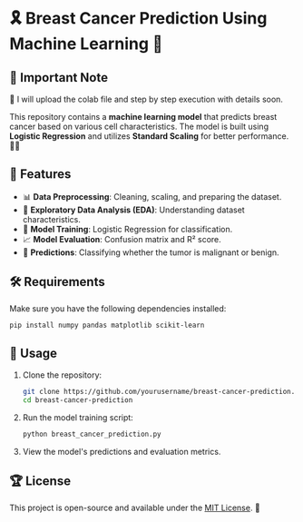# 🎗️ Breast Cancer Prediction Using Machine Learning 🔬

## 📖 Important Note
📌 I will upload the colab file and step by step execution with details soon.

This repository contains a **machine learning model** that predicts breast cancer based on various cell characteristics. The model is built using **Logistic Regression** and utilizes **Standard Scaling** for better performance. 🏥💡

## 🌟 Features
- 📊 **Data Preprocessing**: Cleaning, scaling, and preparing the dataset.
- 🔎 **Exploratory Data Analysis (EDA)**: Understanding dataset characteristics.
- 🤖 **Model Training**: Logistic Regression for classification.
- 📈 **Model Evaluation**: Confusion matrix and R² score.
- 🎯 **Predictions**: Classifying whether the tumor is malignant or benign.

## 🛠️ Requirements
Make sure you have the following dependencies installed:

```bash
pip install numpy pandas matplotlib scikit-learn
```

## 💪 Usage
1. Clone the repository:
   ```bash
   git clone https://github.com/yourusername/breast-cancer-prediction.git
   cd breast-cancer-prediction
   ```
2. Run the model training script:
   ```bash
   python breast_cancer_prediction.py
   ```
3. View the model's predictions and evaluation metrics.


## 🏆 License
This project is open-source and available under the [MIT License](LICENSE). 💎

